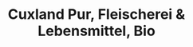 ---
title: "Cuxland Pur, Fleischerei & Lebensmittel, Bio"
url: /hemmoor/cuxland-pur-fleischerei-und-lebensmittel-bio/
shop: Allgemein
---